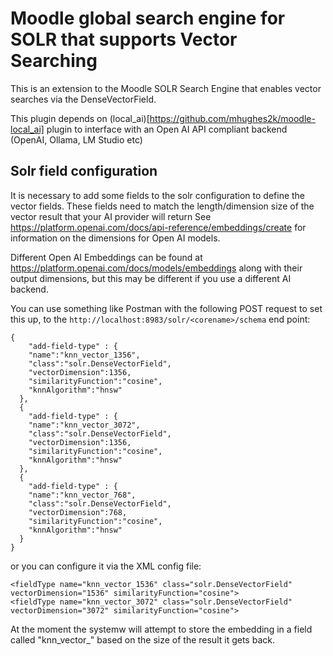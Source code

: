 # Moodle global search engine for SOLR that supports Vector Searching
This is an extension to the Moodle SOLR Search Engine that enables vector searches via the DenseVectorField.

This plugin depends on (local_ai)[https://github.com/mhughes2k/moodle-local_ai] plugin to interface with an Open AI 
API compliant backend (OpenAI, Ollama, LM Studio etc)

## Solr field configuration
It is necessary to add some fields to the solr configuration to define the vector fields.
These fields need to match the length/dimension size of the vector result that your AI provider will return
See https://platform.openai.com/docs/api-reference/embeddings/create for information on the dimensions for Open AI models.

Different Open AI Embeddings can be found at https://platform.openai.com/docs/models/embeddings along with their output dimensions,
but this may be different if you use a different AI backend.

You can use something like Postman with the following POST request to set this up, to the 
`http://localhost:8983/solr/<corename>/schema` end point:

```
{
    "add-field-type" : {
    "name":"knn_vector_1356",
    "class":"solr.DenseVectorField",
    "vectorDimension":1356,
    "similarityFunction":"cosine",
    "knnAlgorithm":"hnsw"
  },
  {
    "add-field-type" : {
    "name":"knn_vector_3072",
    "class":"solr.DenseVectorField",
    "vectorDimension":1356,
    "similarityFunction":"cosine",
    "knnAlgorithm":"hnsw"
  },
  {
    "add-field-type" : {
    "name":"knn_vector_768",
    "class":"solr.DenseVectorField",
    "vectorDimension":768,
    "similarityFunction":"cosine",
    "knnAlgorithm":"hnsw"
  }
}
```
or you can configure it via the XML config file:
```
<fieldType name="knn_vector_1536" class="solr.DenseVectorField" vectorDimension="1536" similarityFunction="cosine">
<fieldType name="knn_vector_3072" class="solr.DenseVectorField" vectorDimension="3072" similarityFunction="cosine">
```
At the moment the systemw will attempt to store the embedding in a field called "knn_vector_<dimensionsize>" based on the size of the result it gets back.
